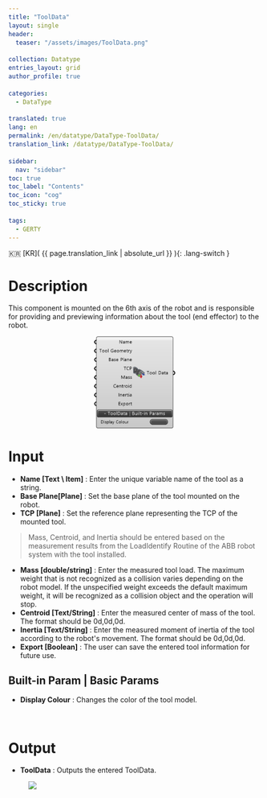 ```yaml
---
title: "ToolData"
layout: single
header:
  teaser: "/assets/images/ToolData.png"

collection: Datatype
entries_layout: grid
author_profile: true

categories:
  - DataType

translated: true
lang: en
permalink: /en/datatype/DataType-ToolData/
translation_link: /datatype/DataType-ToolData/

sidebar:
  nav: "sidebar"
toc: true
toc_label: "Contents"
toc_icon: "cog"
toc_sticky: true

tags: 
  - GERTY
---
```


:kr: [KR]( {{ page.translation_link | absolute_url }} ){: .lang-switch }

# Description

This component is mounted on the 6th axis of the robot and is responsible for providing and previewing information about the tool (end effector) to the robot.

<p align="center">  <img src="/assets/images/ToolData.png" align="center" width="32%"></p>

# Input

* **Name [Text \ Item]** : Enter the unique variable name of the tool as a string.
* **Base Plane[Plane]** : Set the base plane of the tool mounted on the robot.
* **TCP [Plane]** : Set the reference plane representing the TCP of the mounted tool.

> Mass, Centroid, and Inertia should be entered based on the measurement results from the LoadIdentify Routine of the ABB robot system with the tool installed.

* **Mass [double/string]** : Enter the measured tool load. The maximum weight that is not recognized as a collision varies depending on the robot model. If the unspecified weight exceeds the default maximum weight, it will be recognized as a collision object and the operation will stop.
* **Centroid [Text/String]** : Enter the measured center of mass of the tool. The format should be 0d,0d,0d.
* **Inertia [Text/String]** : Enter the measured moment of inertia of the tool according to the robot's movement. The format should be 0d,0d,0d.
* **Export [Boolean]** : The user can save the entered tool information for future use.


## Built-in Param | Basic Params​

* **Display Colour** : Changes the color of the tool model.

<br>

# Output

* **ToolData** : Outputs the entered ToolData.
<figure>
<a href="https://b-at.kr/wp-content/uploads/2024/07/ToolData_GIF_00-1.gif"><img src="https://b-at.kr/wp-content/uploads/2024/07/ToolData_GIF_00-1.gif"></a>
</figure>
